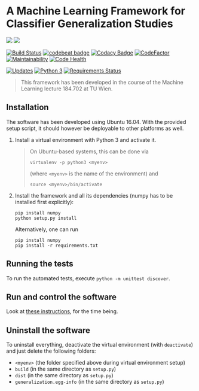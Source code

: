# A Machine Learning Framework for Classifier Generalization Studies
![](https://img.shields.io/badge/version-0.1.0-yellow.svg) ![](https://img.shields.io/badge/python-3.5-blue.svg)

[![Build Status](https://travis-ci.org/tempse/ML-generalization.svg?branch=master)](https://travis-ci.org/tempse/ML-generalization) [![codebeat badge](https://codebeat.co/badges/77d8ab35-0dce-48ac-a6a3-778297b0d823)](https://codebeat.co/projects/github-com-tempse-ml-generalization-master) [![Codacy Badge](https://api.codacy.com/project/badge/Grade/4a9b32fd14934a95b27856582fa23991)](https://www.codacy.com/app/tempse/ML-generalization?utm_source=github.com&amp;utm_medium=referral&amp;utm_content=tempse/ML-generalization&amp;utm_campaign=Badge_Grade) [![CodeFactor](https://www.codefactor.io/repository/github/tempse/ml-generalization/badge)](https://www.codefactor.io/repository/github/tempse/ml-generalization) [![Maintainability](https://api.codeclimate.com/v1/badges/ab83d3a90f0fd19ec405/maintainability)](https://codeclimate.com/github/tempse/ML-generalization/maintainability) [![Code Health](https://landscape.io/github/tempse/ML-generalization/master/landscape.svg?style=flat)](https://landscape.io/github/tempse/ML-generalization/master)

[![Updates](https://pyup.io/repos/github/tempse/ML-generalization/shield.svg)](https://pyup.io/repos/github/tempse/ML-generalization/) [![Python 3](https://pyup.io/repos/github/tempse/ML-generalization/python-3-shield.svg)](https://pyup.io/repos/github/tempse/ML-generalization/) [![Requirements Status](https://requires.io/github/tempse/ML-generalization/requirements.svg?branch=master)](https://requires.io/github/tempse/ML-generalization/requirements/?branch=master)

> This framework has been developed in the course of the Machine Learning lecture 184.702 at TU Wien.
        
## Installation

The software has been developed using Ubuntu 16.04. With the provided setup script, it should however be deployable to other platforms as well.

1) Install a virtual environment with Python 3 and activate it.
    > On Ubuntu-based systems, this can be done via
    >
    >`virtualenv -p python3 <myenv>`
    >     
    >(where `<myenv>` is the name of the environment) and
    >
    >`source <myenv>/bin/activate`
1) Install the framework and all its dependencies (numpy has to be installed first explicitly):
    
    ```
    pip install numpy
    python setup.py install
    ```

    Alternatively, one can run
    ```
    pip install numpy
    pip install -r requirements.txt
    ```

## Running the tests

To run the automated tests, execute `python -m unittest discover`.

## Run and control the software

Look at [these instructions](https://github.com/tempse/ML-generalization/wiki), for the time being.

## Uninstall the software

To uninstall everything, deactivate the virtual environment (with `deactivate`) and just delete the following folders:
- `<myenv>` (the folder specified above during virtual environment setup)
- `build` (in the same directory as `setup.py`)
- `dist` (in the same directory as `setup.py`)
- `generalization.egg-info` (in the same directory as `setup.py`)
